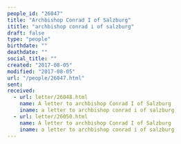 ```yaml
---
people_id: "26047"
title: "Archbishop Conrad I of Salzburg"
ititle: "archbishop conrad i of salzburg"
draft: false
type: "people"
birthdate: ""
deathdate: ""
social_title: ""
created: "2017-08-05"
modified: "2017-08-05"
url: "/people/26047.html"
sent:
received:
  - url: letter/26048.html
    name: A letter to archbishop Conrad I of Salzburg
    iname: a letter to archbishop conrad i of salzburg
  - url: letter/26050.html
    name: A letter to archbishop Conrad I of Salzburg
    iname: a letter to archbishop conrad i of salzburg
---
```

